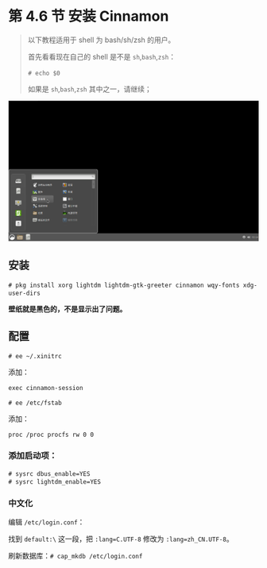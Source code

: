 # 第 4.6 节 安装 Cinnamon

> 以下教程适用于 shell 为 bash/sh/zsh 的用户。
>
> 首先看看现在自己的 shell 是不是 `sh`,`bash`,`zsh`：
>
> `# echo $0`
>
> 如果是 `sh`,`bash`,`zsh` 其中之一，请继续；


![cinnamon on FreeBSD](../.gitbook/assets/cinnamon.png) 

## 安装

```shell-session
# pkg install xorg lightdm lightdm-gtk-greeter cinnamon wqy-fonts xdg-user-dirs
```

**壁纸就是黑色的，不是显示出了问题。**

## 配置

```shell-session
# ee ~/.xinitrc
```

添加：

```shell-session
exec cinnamon-session
```

```shell-session
# ee /etc/fstab
```

添加：

```shell-session
proc /proc procfs rw 0 0
```

### 添加启动项：

```shell-session
# sysrc dbus_enable=YES
# sysrc lightdm_enable=YES
```

### 中文化

编辑 `/etc/login.conf`：

找到 `default:\` 这一段，把 `:lang=C.UTF-8` 修改为 `:lang=zh_CN.UTF-8`。

刷新数据库：`# cap_mkdb /etc/login.conf`

